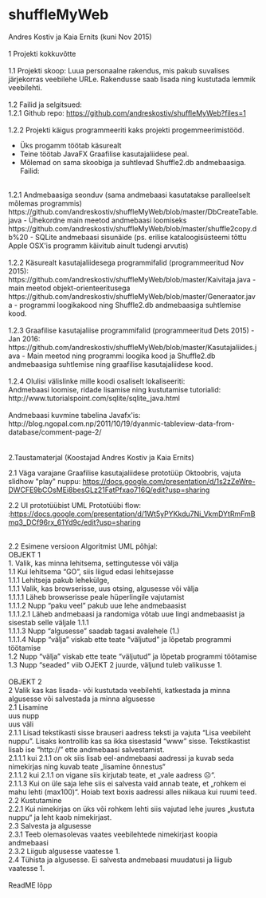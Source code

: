 # shuffleMyWeb

Andres Kostiv ja Kaia Ernits (kuni Nov 2015)<br>
<br>
1 Projekti kokkuvõtte<br>
<br>
1.1 Projekti skoop: Luua personaalne rakendus, mis pakub suvalises järjekorras veebilehe URLe. Rakendusse saab lisada ning kustutada lemmik veebilehti.<br>
<br>
1.2 Failid ja selgitsued:<br>
1.2.1 Github repo: https://github.com/andreskostiv/shuffleMyWeb?files=1<br>
<br>
1.2.2 Projekti käigus programmeeriti kaks projekti progemmeerimistööd. 
- Üks progamm töötab käsurealt<br>
- Teine töötab JavaFX Graafilise kasutajaliidese peal. <br>
- Mõlemad on sama skoobiga ja suhtlevad Shuffle2.db andmebaasiga.<br>
Failid:<br>
<br>
1.2.1 Andmebaasiga seonduv (sama andmebaasi kasutatakse paralleelselt mõlemas programmis) <br>
https://github.com/andreskostiv/shuffleMyWeb/blob/master/DbCreateTable.java -  Ühekordne main meetod andmebaasi loomiseks <br>
https://github.com/andreskostiv/shuffleMyWeb/blob/master/shuffle2copy.db%20 - SQLite andmebaasi sisunäide (ps. erilise kataloogisüsteemi tõttu Apple OSX'is programm käivitub ainult tudengi arvutis)<br>
<br>
1.2.2 Käsurealt kasutajaliidesega programmifalid (programmeeritud Nov 2015):<br>
https://github.com/andreskostiv/shuffleMyWeb/blob/master/Kaivitaja.java	-  main meetod objekt-orienteeritusega<br>
https://github.com/andreskostiv/shuffleMyWeb/blob/master/Generaator.java - programmi loogikakood ning Shuffle2.db andmebaasiga suhtlemise kood.<br>
<br>
1.2.3 Graafilise kasutajaliise programmifalid (programmeeritud Dets 2015) - Jan 2016:<br>
https://github.com/andreskostiv/shuffleMyWeb/blob/master/Kasutajaliides.java - Main meetod ning programmi loogika kood ja Shuffle2.db andmebaasiga suhtlemise ning graafilise kasutajaliidese kood.<br>
<br>
1.2.4 Olulisi välislinke mille koodi osaliselt lokaliseeriti:<br>
Andmebaasi loomise, ridade lisamise ning kustutamise tutorialid:<br>
http://www.tutorialspoint.com/sqlite/sqlite_java.html<br>
<br>
Andmebaasi kuvmine tabelina Javafx'is:<br>
http://blog.ngopal.com.np/2011/10/19/dyanmic-tableview-data-from-database/comment-page-2/<br>
<br>
<br>
2.Taustamaterjal (Koostajad Andres Kostiv ja Kaia Ernits)

2.1 Väga varajane Graafilise kasutajaliidese  prototüüp Oktoobris, vajuta slidhow "play" nuppu: https://docs.google.com/presentation/d/1s2zZeWre-DWCFE9bCOsMEi8besGLz21FatPfxao716Q/edit?usp=sharing<br>

2.2 UI prototüübist UML Prototüübi flow: :https://docs.google.com/presentation/d/1Wt5yPYKkdu7Ni_VkmDYtRmFmBmq3_DCf96rx_61Yd9c/edit?usp=sharing<br>
<br>

2.2 Esimene versioon Algoritmist UML põhjal:<br>
OBJEKT 1<br>
        1.	Valik, kas minna lehitsema, settingutesse või välja<br>
        1.1 Kui lehitsema “GO”, siis liigud edasi lehitsejasse<br>
        1.1.1 Lehitseja pakub lehekülge,<br>
        1.1.1 Valik, kas browserisse, uus otsing, algusesse või välja<br>
        1.1.1.1 Läheb browserisse peale hüperlingile vajutamist<br>
        1.1.1.2 Nupp “paku veel” pakub uue lehe andmebaasist<br>
        1.1.1.2.1 Läheb andmebaasi ja randomiga võtab uue lingi andmebaasist ja sisestab selle väljale 1.1.1<br>
        1.1.1.3 Nupp “algusesse” saadab tagasi avalehele (1.)<br>
        1.1.1.4 Nupp “välja” viskab ette teate “väljutud” ja lõpetab programmi töötamise<br>
        1.2 Nupp “välja” viskab ette teate “väljutud” ja lõpetab programmi töötamise<br>
        1.3 Nupp “seaded” viib OJEKT 2 juurde, väljund tuleb valikusse 1.<br>
        <br>
OBJEKT 2<br>
        2 Valik kas kas lisada- või kustutada veebilehti, katkestada ja minna algusesse või salvestada ja minna algusesse<br>
        2.1 Lisamine<br>
        uus nupp<br>
        uus väli<br>
        2.1.1 Lisad tekstikasti sisse brauseri aadress teksti ja vajuta “Lisa veebileht nuppu”. Lisaks kontrollib kas sa ikka sisestasid         “www” sisse. Tekstikastist lisab ise “http://” ette andmebaasi salvestamist.<br>
        2.1.1.1 kui 2.1.1 on ok siis lisab eel-andmebaasi aadressi ja kuvab seda nimekirjas ning kuvab teate „lisamine õnnestus“<br>
        2.1.1.2 kui 2.1.1 on vigane siis kirjutab teate, et „vale aadress ☹“.<br>
        2.1.1.3 Kui on üle saja lehe siis ei salvesta vaid annab teate, et „rohkem ei mahu lehti (max100)“. Hoiab text boxis aadressi            alles niikaua kui ruumi teed.<br>
        2.2 Kustutamine<br>
        2.2.1 Kui nimekirjas on üks või rohkem lehti siis vajutad lehe juures „kustuta nuppu“ ja leht kaob nimekirjast.<br>
        2.3 Salvesta ja algusesse<br>
        2.3.1 Teeb olemasolevas vaates veebilehtede nimekirjast koopia andmebaasi<br>
        2.3.2 Liigub algusesse vaatesse 1.<br>
        2.4 Tühista ja algusesse. Ei salvesta andmebaasi muudatusi ja liigub vaatesse 1.<br>
        <br>
        ReadME lõpp<br>
